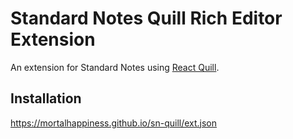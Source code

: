 # Standard Notes Quill Rich Editor Extension

An extension for Standard Notes using [React Quill](https://github.com/zenoamaro/react-quill).

## Installation

https://mortalhappiness.github.io/sn-quill/ext.json
